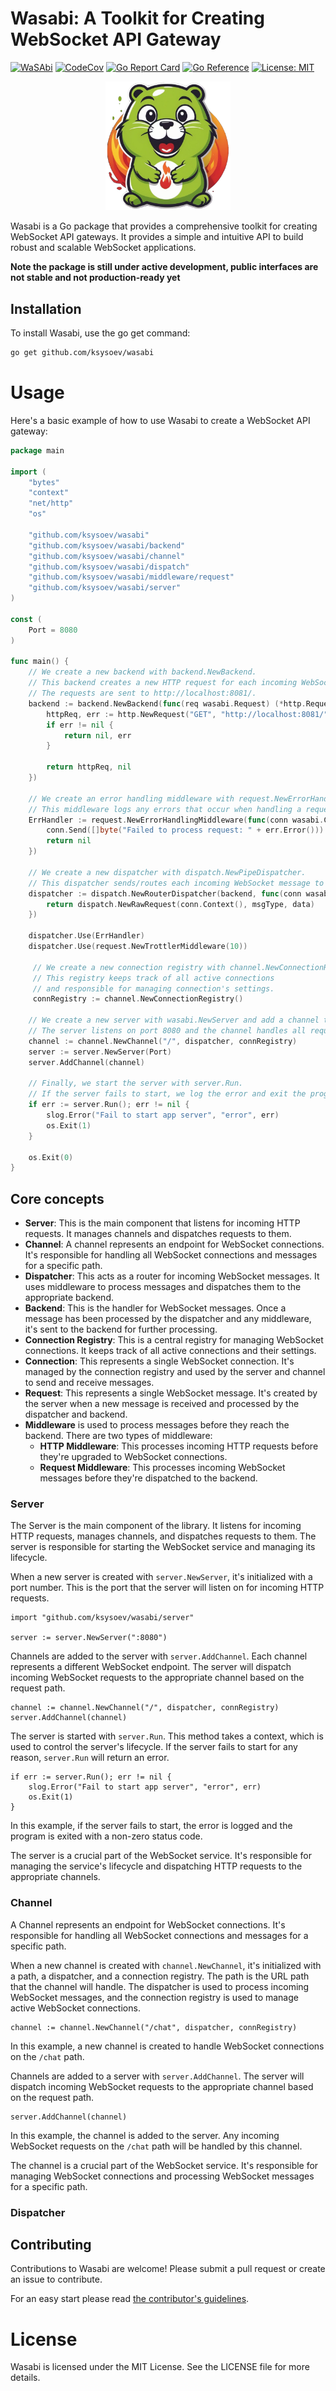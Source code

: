 # Wasabi: A Toolkit for Creating WebSocket API Gateway

[![WaSAbi](https://github.com/ksysoev/wasabi/actions/workflows/main.yml/badge.svg)](https://github.com/ksysoev/wasabi/actions/workflows/main.yml)
[![CodeCov](https://codecov.io/gh/ksysoev/wasabi/graph/badge.svg?token=3KGTO1UINI)](https://codecov.io/gh/ksysoev/wasabi)
[![Go Report Card](https://goreportcard.com/badge/github.com/ksysoev/wasabi)](https://goreportcard.com/report/github.com/ksysoev/wasabi)
[![Go Reference](https://pkg.go.dev/badge/github.com/ksysoev/wasabi.svg)](https://pkg.go.dev/github.com/ksysoev/wasabi)
[![License: MIT](https://img.shields.io/badge/License-MIT-blue.svg)](https://opensource.org/licenses/MIT)

<p align="center">
    <img src="./logo.png" width="200px">
</p>

Wasabi is a Go package that provides a comprehensive toolkit for creating WebSocket API gateways. It provides a simple and intuitive API to build robust and scalable WebSocket applications.

**Note the package is still under active development, public interfaces are not stable and not production-ready yet**

## Installation

To install Wasabi, use the go get command:

```sh
go get github.com/ksysoev/wasabi
```

# Usage

Here's a basic example of how to use Wasabi to create a WebSocket API gateway:

```go
package main

import (
    "bytes"
    "context"
    "net/http"
    "os"

    "github.com/ksysoev/wasabi"
    "github.com/ksysoev/wasabi/backend"
    "github.com/ksysoev/wasabi/channel"
    "github.com/ksysoev/wasabi/dispatch"
    "github.com/ksysoev/wasabi/middleware/request"
    "github.com/ksysoev/wasabi/server"
)

const (
    Port = 8080
)

func main() {
    // We create a new backend with backend.NewBackend. 
    // This backend creates a new HTTP request for each incoming WebSocket message. 
    // The requests are sent to http://localhost:8081/.
    backend := backend.NewBackend(func(req wasabi.Request) (*http.Request, error) {
        httpReq, err := http.NewRequest("GET", "http://localhost:8081/", bytes.NewBuffer(req.Data()))
        if err != nil {
            return nil, err
        }

        return httpReq, nil
    })

    // We create an error handling middleware with request.NewErrorHandlingMiddleware. 
    // This middleware logs any errors that occur when handling a request and sends a response back to the client.
    ErrHandler := request.NewErrorHandlingMiddleware(func(conn wasabi.Connection, req wasabi.Request, err error) error {
        conn.Send([]byte("Failed to process request: " + err.Error()))
        return nil
    })

    // We create a new dispatcher with dispatch.NewPipeDispatcher. 
    // This dispatcher sends/routes each incoming WebSocket message to the backend.
    dispatcher := dispatch.NewRouterDispatcher(backend, func(conn wasabi.Connection, msgType wasabi.MessageType, data []byte) wasabi.Request {
		return dispatch.NewRawRequest(conn.Context(), msgType, data)
	})
    
    dispatcher.Use(ErrHandler)
    dispatcher.Use(request.NewTrottlerMiddleware(10))

     // We create a new connection registry with channel.NewConnectionRegistry. 
     // This registry keeps track of all active connections 
     // and responsible for managing connection's settings.
     connRegistry := channel.NewConnectionRegistry()

    // We create a new server with wasabi.NewServer and add a channel to it with server.AddChannel. 
    // The server listens on port 8080 and the channel handles all requests to the / path.
    channel := channel.NewChannel("/", dispatcher, connRegistry)
    server := server.NewServer(Port)
    server.AddChannel(channel)

    // Finally, we start the server with server.Run. 
    // If the server fails to start, we log the error and exit the program.
    if err := server.Run(); err != nil {
        slog.Error("Fail to start app server", "error", err)
        os.Exit(1)
    }

    os.Exit(0)
}
```


## Core concepts

- **Server**: This is the main component that listens for incoming HTTP requests. It manages channels and dispatches requests to them.
- **Channel**: A channel represents an endpoint for WebSocket connections. It's responsible for handling all WebSocket connections and messages for a specific path.
- **Dispatcher**: This acts as a router for incoming WebSocket messages. It uses middleware to process messages and dispatches them to the appropriate backend.
- **Backend**: This is the handler for WebSocket messages. Once a message has been processed by the dispatcher and any middleware, it's sent to the backend for further processing.
- **Connection Registry**: This is a central registry for managing WebSocket connections. It keeps track of all active connections and their settings.
- **Connection**: This represents a single WebSocket connection. It's managed by the connection registry and used by the server and channel to send and receive messages.
- **Request**: This represents a single WebSocket message. It's created by the server when a new message is received and processed by the dispatcher and backend.
- **Middleware** is used to process messages before they reach the backend. There are two types of middleware:
  - **HTTP Middleware**: This processes incoming HTTP requests before they're upgraded to WebSocket connections.
  - **Request Middleware**: This processes incoming WebSocket messages before they're dispatched to the backend.


### Server

The Server is the main component of the library. It listens for incoming HTTP requests, manages channels, and dispatches requests to them. The server is responsible for starting the WebSocket service and managing its lifecycle.

When a new server is created with `server.NewServer`, it's initialized with a port number. This is the port that the server will listen on for incoming HTTP requests.

```golang
import "github.com/ksysoev/wasabi/server"

server := server.NewServer(":8080")
```

Channels are added to the server with `server.AddChannel`. Each channel represents a different WebSocket endpoint. The server will dispatch incoming WebSocket requests to the appropriate channel based on the request path.

```golang
channel := channel.NewChannel("/", dispatcher, connRegistry)
server.AddChannel(channel)
```

The server is started with `server.Run`. This method takes a context, which is used to control the server's lifecycle. If the server fails to start for any reason, `server.Run` will return an error.

```golang
if err := server.Run(); err != nil {
    slog.Error("Fail to start app server", "error", err)
    os.Exit(1)
}
```

In this example, if the server fails to start, the error is logged and the program is exited with a non-zero status code.

The server is a crucial part of the WebSocket service. It's responsible for managing the service's lifecycle and dispatching HTTP requests to the appropriate channels.

### Channel

A Channel represents an endpoint for WebSocket connections. It's responsible for handling all WebSocket connections and messages for a specific path.

When a new channel is created with `channel.NewChannel`, it's initialized with a path, a dispatcher, and a connection registry. The path is the URL path that the channel will handle. The dispatcher is used to process incoming WebSocket messages, and the connection registry is used to manage active WebSocket connections.

```golang
channel := channel.NewChannel("/chat", dispatcher, connRegistry)
```

In this example, a new channel is created to handle WebSocket connections on the `/chat` path.

Channels are added to a server with `server.AddChannel`. The server will dispatch incoming WebSocket requests to the appropriate channel based on the request path.

```golang
server.AddChannel(channel)
```

In this example, the channel is added to the server. Any incoming WebSocket requests on the `/chat` path will be handled by this channel.

The channel is a crucial part of the WebSocket service. It's responsible for managing WebSocket connections and processing WebSocket messages for a specific path.

### Dispatcher

## Contributing

Contributions to Wasabi are welcome! Please submit a pull request or create an issue to contribute.

For an easy start please read [the contributor's guidelines](./CONTRIBUTING.md).

# License

Wasabi is licensed under the MIT License. See the LICENSE file for more details.